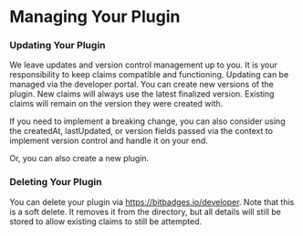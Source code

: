 # Managing Your Plugin

### Updating Your Plugin

We leave updates and version control management up to you. It is your responsibility to keep claims compatible and functioning. Updating can be managed via the developer portal. You can create new versions of the plugin. New claims will always use the latest finalized version. Existing claims will remain on the version they were created with.

If you need to implement a breaking change, you can also consider using the createdAt, lastUpdated, or version fields passed via the context to implement version control and handle it on your end.

Or, you can also create a new plugin.

### Deleting Your Plugin

You can delete your plugin via https://bitbadges.io/developer. Note that this is a soft delete. It removes it from the directory, but all details will still be stored to allow existing claims to still be attempted.
